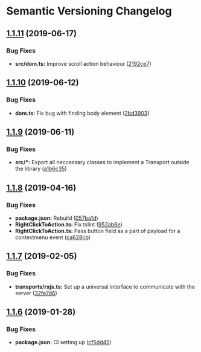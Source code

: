 # Semantic Versioning Changelog

## [1.1.11](https://github.com/iketari/preoccupyjs/compare/v1.1.10...v1.1.11) (2019-06-17)


### Bug Fixes

* **src/dom.ts:** Improve scroll action behaviour ([2192ce7](https://github.com/iketari/preoccupyjs/commit/2192ce7))

## [1.1.10](https://github.com/iketari/preoccupyjs/compare/v1.1.9...v1.1.10) (2019-06-12)


### Bug Fixes

* **dom.ts:** Fix bug with finding body element ([2bd3903](https://github.com/iketari/preoccupyjs/commit/2bd3903))

## [1.1.9](https://github.com/iketari/preoccupyjs/compare/v1.1.8...v1.1.9) (2019-06-11)


### Bug Fixes

* **src/*:** Export all neccessary classes to implement a Transport outside the library ([a1b6c35](https://github.com/iketari/preoccupyjs/commit/a1b6c35))

## [1.1.8](https://github.com/iketari/preoccupyjs/compare/v1.1.7...v1.1.8) (2019-04-16)


### Bug Fixes

* **package.json:** Rebuild ([057ba1d](https://github.com/iketari/preoccupyjs/commit/057ba1d))
* **RightClickToAction.ts:** Fix tslint ([952ab6e](https://github.com/iketari/preoccupyjs/commit/952ab6e))
* **RightClickToAction.ts:** Pass button field as a part of payload for a contextmenu event ([ca628cb](https://github.com/iketari/preoccupyjs/commit/ca628cb))

## [1.1.7](https://github.com/iketari/preoccupyjs/compare/v1.1.6...v1.1.7) (2019-02-05)


### Bug Fixes

* **transports/rxjs.ts:** Set up a universal interface to communicate with the server ([32fe7d6](https://github.com/iketari/preoccupyjs/commit/32fe7d6))

## [1.1.6](https://github.com/iketari/preoccupyjs/compare/v1.1.5...v1.1.6) (2019-01-28)


### Bug Fixes

* **package.json:** CI setting up ([cf5dd45](https://github.com/iketari/preoccupyjs/commit/cf5dd45))
